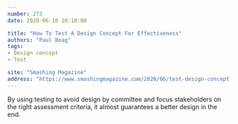 ```yaml
---
number: 273
date: 2020-06-18 10:10:00

title: "How To Test A Design Concept For Effectiveness"
authors: "Paul Boag"
tags:
- Design concept
- Test

site: "Smashing Magazine"
address: "https://www.smashingmagazine.com/2020/06/test-design-concept-effectiveness/"
---
```


By using testing to avoid design by committee and focus stakeholders on the right assessment criteria, it almost guarantees a better design in the end.
